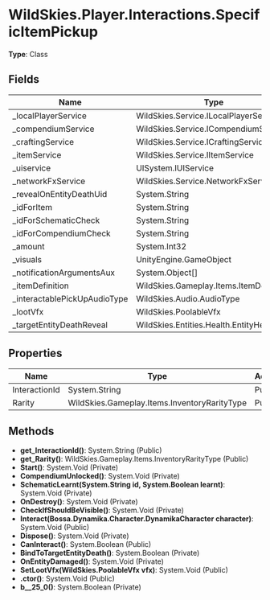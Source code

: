 ﻿# WildSkies.Player.Interactions.SpecificItemPickup

**Type**: Class

## Fields

| Name | Type | Access |
|------|------|--------|
| _localPlayerService | WildSkies.Service.ILocalPlayerService | Private |
| _compendiumService | WildSkies.Service.ICompendiumService | Private |
| _craftingService | WildSkies.Service.ICraftingService | Private |
| _itemService | WildSkies.Service.IItemService | Protected |
| _uiservice | UISystem.IUIService | Private |
| _networkFxService | WildSkies.Service.NetworkFxService | Private |
| _revealOnEntityDeathUid | System.String | Private |
| _idForItem | System.String | Private |
| _idForSchematicCheck | System.String | Private |
| _idForCompendiumCheck | System.String | Private |
| _amount | System.Int32 | Private |
| _visuals | UnityEngine.GameObject | Private |
| _notificationArgumentsAux | System.Object[] | Private |
| _itemDefinition | WildSkies.Gameplay.Items.ItemDefinition | Private |
| _interactablePickUpAudioType | WildSkies.Audio.AudioType | Private |
| _lootVfx | WildSkies.PoolableVfx | Private |
| _targetEntityDeathReveal | WildSkies.Entities.Health.EntityHealth | Private |

## Properties

| Name | Type | Access |
|------|------|--------|
| InteractionId | System.String | Public |
| Rarity | WildSkies.Gameplay.Items.InventoryRarityType | Public |

## Methods

- **get_InteractionId()**: System.String (Public)
- **get_Rarity()**: WildSkies.Gameplay.Items.InventoryRarityType (Public)
- **Start()**: System.Void (Private)
- **CompendiumUnlocked()**: System.Void (Private)
- **SchematicLearnt(System.String id, System.Boolean learnt)**: System.Void (Private)
- **OnDestroy()**: System.Void (Private)
- **CheckIfShouldBeVisible()**: System.Void (Private)
- **Interact(Bossa.Dynamika.Character.DynamikaCharacter character)**: System.Void (Public)
- **Dispose()**: System.Void (Private)
- **CanInteract()**: System.Boolean (Public)
- **BindToTargetEntityDeath()**: System.Boolean (Private)
- **OnEntityDamaged()**: System.Void (Private)
- **SetLootVfx(WildSkies.PoolableVfx vfx)**: System.Void (Public)
- **.ctor()**: System.Void (Public)
- **<CheckIfShouldBeVisible>b__25_0()**: System.Boolean (Private)

